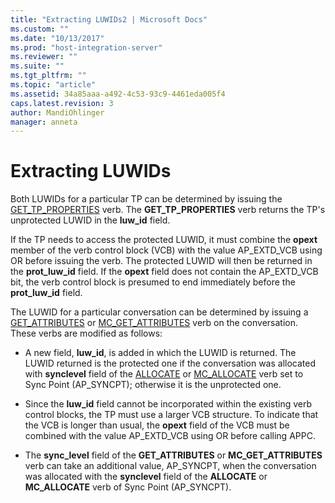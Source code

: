 ```yaml
---
title: "Extracting LUWIDs2 | Microsoft Docs"
ms.custom: ""
ms.date: "10/13/2017"
ms.prod: "host-integration-server"
ms.reviewer: ""
ms.suite: ""
ms.tgt_pltfrm: ""
ms.topic: "article"
ms.assetid: 34a85aaa-a492-4c53-93c9-4461eda005f4
caps.latest.revision: 3
author: MandiOhlinger
manager: anneta
---
```

# Extracting LUWIDs
Both LUWIDs for a particular TP can be determined by issuing the [GET_TP_PROPERTIES](../Topic/GET_TP_PROPERTIES1.md) verb. The **GET_TP_PROPERTIES** verb returns the TP's unprotected LUWID in the **luw_id** field.  
  
 If the TP needs to access the protected LUWID, it must combine the **opext** member of the verb control block (VCB) with the value AP_EXTD_VCB using OR before issuing the verb. The protected LUWID will then be returned in the **prot_luw_id** field. If the **opext** field does not contain the AP_EXTD_VCB bit, the verb control block is presumed to end immediately before the **prot_luw_id** field.  
  
 The LUWID for a particular conversation can be determined by issuing a [GET_ATTRIBUTES](../Topic/GET_ATTRIBUTES1.md) or [MC_GET_ATTRIBUTES](../Topic/MC_GET_ATTRIBUTES1.md) verb on the conversation. These verbs are modified as follows:  
  
-   A new field, **luw_id**, is added in which the LUWID is returned. The LUWID returned is the protected one if the conversation was allocated with **synclevel** field of the [ALLOCATE](../Topic/ALLOCATE1.md) or [MC_ALLOCATE](../Topic/MC_ALLOCATE1.md) verb set to Sync Point (AP_SYNCPT); otherwise it is the unprotected one.  
  
-   Since the **luw_id** field cannot be incorporated within the existing verb control blocks, the TP must use a larger VCB structure. To indicate that the VCB is longer than usual, the **opext** field of the VCB must be combined with the value AP_EXTD_VCB using OR before calling APPC.  
  
-   The **sync_level** field of the **GET_ATTRIBUTES** or **MC_GET_ATTRIBUTES** verb can take an additional value, AP_SYNCPT, when the conversation was allocated with the **synclevel** field of the **ALLOCATE** or **MC_ALLOCATE** verb of Sync Point (AP_SYNCPT).